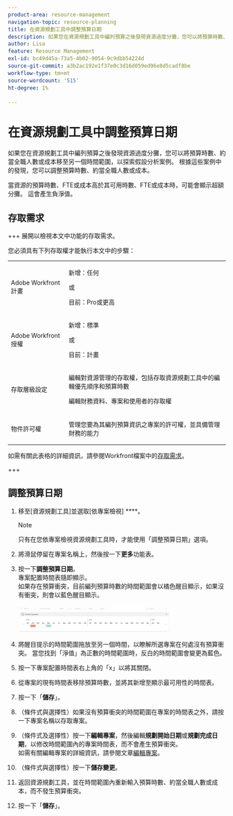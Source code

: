 ```yaml
---
product-area: resource-management
navigation-topic: resource-planning
title: 在資源規劃工具中調整預算日期
description: 如果您在資源規劃工具中編列預算之後發現資源過度分攤，您可以將預算時數、約當全職人數或成本移至另一個時間範圍，以探索假設分析案例。 根據這些案例中的發現，您可以調整預算時數、約當全職人數或成本。
author: Lisa
feature: Resource Management
exl-id: bc49d45a-73a5-4b02-9054-9c9dbb54224d
source-git-commit: a3b2ac192e1f37e0c3d16d059ed96e8d5cadf8be
workflow-type: tm+mt
source-wordcount: '515'
ht-degree: 1%

---
```


# 在資源規劃工具中調整預算日期

如果您在資源規劃工具中編列預算之後發現資源過度分攤，您可以將預算時數、約當全職人數或成本移至另一個時間範圍，以探索假設分析案例。 根據這些案例中的發現，您可以調整預算時數、約當全職人數或成本。

當資源的預算時數、FTE或成本高於其可用時數、FTE或成本時，可能會顯示超額分攤。 這會產生負淨值。

## 存取需求

+++ 展開以檢視本文中功能的存取需求。

您必須具有下列存取權才能執行本文中的步驟：

<table style="table-layout:auto"> 
 <col> 
 <col> 
 <tbody> 
  <tr> 
   <td role="rowheader">Adobe Workfront計畫</td> 
    <td><p>新增：任何</p>
       <p>或</p>
       <p>目前：Pro或更高</p> </td> 
  </tr> 
  <tr> 
   <td role="rowheader">Adobe Workfront授權</td> 
   <td><p>新增：標準</p>
       <p>或</p>
       <p>目前：計畫</p></td> 
  </tr> 
  <tr> 
   <td role="rowheader">存取層級設定</td> 
   <td> <p>編輯對資源管理的存取權，包括存取資源規劃工具中的編輯優先順序和預算時數</p> <p>編輯財務資料、專案和使用者的存取權</p></td> 
  </tr> 
  <tr> 
   <td role="rowheader">物件許可權</td> 
   <td> <p>管理您要為其編列預算資訊之專案的許可權，並具備管理財務的能力</p></td> 
  </tr> 
 </tbody> 
</table>

如需有關此表格的詳細資訊，請參閱Workfront檔案中的[存取需求](/help/quicksilver/administration-and-setup/add-users/access-levels-and-object-permissions/access-level-requirements-in-documentation.md)。

+++

## 調整預算日期

1. 移至[資源規劃工具]並選取[依專案檢視] ****。

   >[!NOTE]
   >
   >只有在您依專案檢視資源規劃工具時，才能使用「調整預算日期」選項。

1. 將滑鼠停留在專案名稱上，然後按一下&#x200B;**更多**&#x200B;功能表。
1. 按一下&#x200B;**調整預算日期**。\
   專案配置時間表隨即顯示。\
   如果存在預算衝突，目前編列預算時數的時間範圍會以橘色醒目顯示，如果沒有衝突，則會以藍色醒目顯示。

   ![調整預算日期](assets/rp-adjust-budgeting-dates-with-no-done-button-350x63.png)

1. 將醒目提示的時間範圍拖放至另一個時間，以瞭解所選專案在何處沒有預算衝突。 當您找到「淨值」為正數的時間範圍時，反白的時間範圍會變更為藍色。
1. 按一下專案配置時間表右上角的「x」以將其關閉。
1. 從專案的現有時間表移除預算時數，並將其新增至顯示最可用性的時間表。
1. 按一下「**儲存**」。
1. （條件式與選擇性）如果沒有預算衝突的時間範圍在專案的時間表之外，請按一下專案名稱以存取專案。
1. （條件式及選擇性）按一下&#x200B;**編輯專案**，然後編輯&#x200B;**規劃開始日期**&#x200B;或&#x200B;**規劃完成日期**，以修改時間範圍內的專案時間表，而不會產生預算衝突。\
   如需有關編輯專案的詳細資訊，請參閱文章[編輯專案](../../manage-work/projects/manage-projects/edit-projects.md)。

1. （條件式與選擇性）按一下&#x200B;**儲存變更**。
1. 返回資源規劃工具，並在時間範圍內重新輸入預算時數、約當全職人數或成本，而不發生預算衝突。
1. 按一下「**儲存**」。
